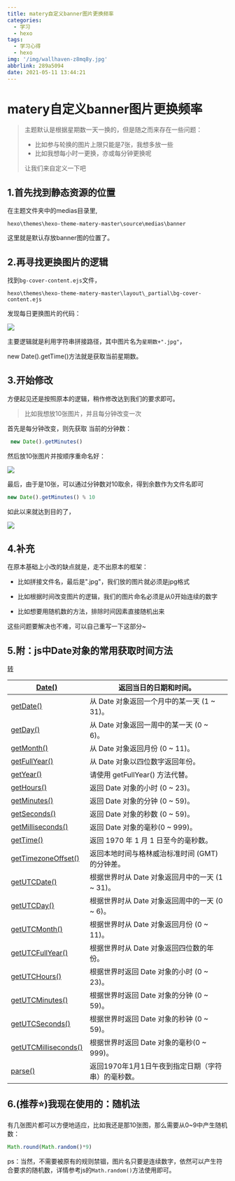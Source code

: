```yaml
---
title: matery自定义banner图片更换频率
categories:
  - 学习
  - hexo
tags:
  - 学习心得
  - hexo
img: '/img/wallhaven-z8mq8y.jpg'
abbrlink: 289a5094
date: 2021-05-11 13:44:21
---
```


# matery自定义banner图片更换频率

> 主题默认是根据星期数一天一换的，但是随之而来存在一些问题：
>
> - 比如参与轮换的图片上限只能是7张，我想多放一些
> - 比如我想每小时一更换，亦或每分钟更换呢
>
> 让我们来自定义一下吧

## 1.首先找到静态资源的位置

在主题文件夹中的medias目录里,

```dir
hexo\themes\hexo-theme-matery-master\source\medias\banner
```

这里就是默认存放banner图的位置了。

## 2.再寻找更换图片的逻辑

找到`bg-cover-content.ejs`文件，

```dir
hexo\themes\hexo-theme-matery-master\layout\_partial\bg-cover-content.ejs
```

发现每日更换图片的代码：

![](/img/image-20210511135428447.png)

主要逻辑就是利用字符串拼接路径，其中图片名为`星期数+".jpg"`，

new Date().getTime()方法就是获取当前星期数。

## 3.开始修改

方便起见还是按照原本的逻辑，稍作修改达到我们的要求即可。

> 比如我想放10张图片，并且每分钟改变一次

首先是每分钟改变，则先获取 当前的分钟数：

```javascript
 new Date().getMinutes()
```

然后放10张图片并按顺序重命名好：

![](/img/image-20210511140633083.png)

最后，由于是10张，可以通过分钟数对10取余，得到余数作为文件名即可

```javascript
new Date().getMinutes() % 10
```

如此以来就达到目的了，

![](/img/image-20210511135320576.png)

## 4.补充

在原本基础上小改的缺点就是，走不出原本的框架：

- 比如拼接文件名，最后是".jpg"，我们放的图片就必须是jpg格式

- 比如根据时间改变图片的逻辑，我们的图片命名必须是从0开始连续的数字

- 比如想要用随机数的方法，排除时间因素直接随机出来

这些问题要解决也不难，可以自己重写一下这部分~

## 5.附：js中Date对象的常用获取时间方法

[转](https://www.w3school.com.cn/jsref/jsref_obj_date.asp)

| [Date()](https://www.w3school.com.cn/jsref/jsref_Date.asp)   | 返回当日的日期和时间。                             |
| ------------------------------------------------------------ | -------------------------------------------------- |
| [getDate()](https://www.w3school.com.cn/jsref/jsref_getDate.asp) | 从 Date 对象返回一个月中的某一天 (1 ~ 31)。        |
| [getDay()](https://www.w3school.com.cn/jsref/jsref_getDay.asp) | 从 Date 对象返回一周中的某一天 (0 ~ 6)。           |
| [getMonth()](https://www.w3school.com.cn/jsref/jsref_getMonth.asp) | 从 Date 对象返回月份 (0 ~ 11)。                    |
| [getFullYear()](https://www.w3school.com.cn/jsref/jsref_getFullYear.asp) | 从 Date 对象以四位数字返回年份。                   |
| [getYear()](https://www.w3school.com.cn/jsref/jsref_getYear.asp) | 请使用 getFullYear() 方法代替。                    |
| [getHours()](https://www.w3school.com.cn/jsref/jsref_getHours.asp) | 返回 Date 对象的小时 (0 ~ 23)。                    |
| [getMinutes()](https://www.w3school.com.cn/jsref/jsref_getMinutes.asp) | 返回 Date 对象的分钟 (0 ~ 59)。                    |
| [getSeconds()](https://www.w3school.com.cn/jsref/jsref_getSeconds.asp) | 返回 Date 对象的秒数 (0 ~ 59)。                    |
| [getMilliseconds()](https://www.w3school.com.cn/jsref/jsref_getMilliseconds.asp) | 返回 Date 对象的毫秒(0 ~ 999)。                    |
| [getTime()](https://www.w3school.com.cn/jsref/jsref_getTime.asp) | 返回 1970 年 1 月 1 日至今的毫秒数。               |
| [getTimezoneOffset()](https://www.w3school.com.cn/jsref/jsref_getTimezoneOffset.asp) | 返回本地时间与格林威治标准时间 (GMT) 的分钟差。    |
| [getUTCDate()](https://www.w3school.com.cn/jsref/jsref_getUTCDate.asp) | 根据世界时从 Date 对象返回月中的一天 (1 ~ 31)。    |
| [getUTCDay()](https://www.w3school.com.cn/jsref/jsref_getUTCDay.asp) | 根据世界时从 Date 对象返回周中的一天 (0 ~ 6)。     |
| [getUTCMonth()](https://www.w3school.com.cn/jsref/jsref_getUTCMonth.asp) | 根据世界时从 Date 对象返回月份 (0 ~ 11)。          |
| [getUTCFullYear()](https://www.w3school.com.cn/jsref/jsref_getUTCFullYear.asp) | 根据世界时从 Date 对象返回四位数的年份。           |
| [getUTCHours()](https://www.w3school.com.cn/jsref/jsref_getUTCHours.asp) | 根据世界时返回 Date 对象的小时 (0 ~ 23)。          |
| [getUTCMinutes()](https://www.w3school.com.cn/jsref/jsref_getUTCMinutes.asp) | 根据世界时返回 Date 对象的分钟 (0 ~ 59)。          |
| [getUTCSeconds()](https://www.w3school.com.cn/jsref/jsref_getUTCSeconds.asp) | 根据世界时返回 Date 对象的秒钟 (0 ~ 59)。          |
| [getUTCMilliseconds()](https://www.w3school.com.cn/jsref/jsref_getUTCMilliseconds.asp) | 根据世界时返回 Date 对象的毫秒(0 ~ 999)。          |
| [parse()](https://www.w3school.com.cn/jsref/jsref_parse.asp) | 返回1970年1月1日午夜到指定日期（字符串）的毫秒数。 |

## 6.(推荐⭐)我现在使用的：随机法

有几张图片都可以方便地适应，比如我还是那10张图，那么需要从0~9中产生随机数：

```javascript
Math.round(Math.random()*9)
```

ps：当然，不需要被原有的规则禁锢，图片名只要是连续数字，依然可以产生符合要求的随机数，详情参考js的`Math.random()`方法使用即可。

